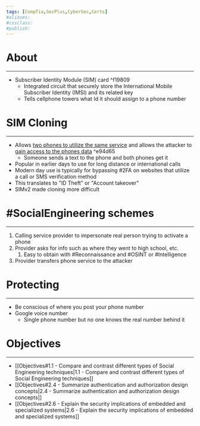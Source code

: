 ```yaml
---
tags: [CompTia,SecPlus,CyberSec,Certs]
#aliases:
#cssclass:
#publish:
---
```


# About
---
- Subscriber Identity Module (SIM) card ^f19809
	- Integrated circuit that securely store the International Mobile Subscriber Identity (IMSI) and its related key
	- Tells cellphone towers what Id it should assign to a phone number

# SIM Cloning
---
- Allows <u>two phones to utilize the same service</u> and allows the attacker to <u>gain access to the phones data</u> ^e94d65
	- Someone sends a text to the phone and both phones get it
- Popular in earlier days to use for long distance or international calls
- Modern day use is typically for bypassing #2FA on websites that utilize a call or SMS verification method
- This translates to "ID Theft" or "Account takeover"
- SIMv2 made cloning more difficult

# #SocialEngineering schemes
---
1. Calling service provider to impersonate real person trying to activate a phone
2. Provider asks for info such as where they went to high school, etc.
	1. Easy to obtain with #Reconnaissance and #OSINT or #Intelligence
3. Provider transfers phone service to the attacker

# Protecting
---
- Be conscious of where you post your phone number
- Google voice number
	- Single phone number but no one knows the real number behind it

# Objectives
---
- [[Objectives#1.1 - Compare and contrast different types of Social Engineering techniques|1.1 - Compare and contrast different types of Social Engineering techniques]]
- [[Objectives#2.4 - Summarize authentication and authorization design concepts|2.4 - Summarize authentication and authorization design concepts]]
- [[Objectives#2.6 - Explain the security implications of embedded and specialized systems|2.6 - Explain the security implications of embedded and specialized systems]]